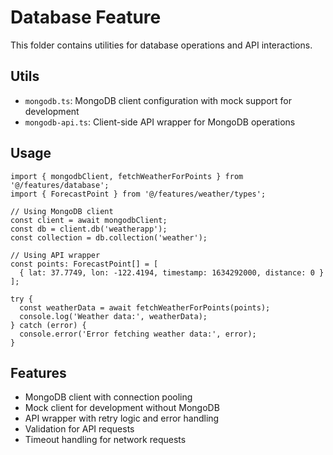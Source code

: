 # Database Feature

This folder contains utilities for database operations and API interactions.

## Utils

- `mongodb.ts`: MongoDB client configuration with mock support for development
- `mongodb-api.ts`: Client-side API wrapper for MongoDB operations

## Usage

```tsx
import { mongodbClient, fetchWeatherForPoints } from '@/features/database';
import { ForecastPoint } from '@/features/weather/types';

// Using MongoDB client
const client = await mongodbClient;
const db = client.db('weatherapp');
const collection = db.collection('weather');

// Using API wrapper
const points: ForecastPoint[] = [
  { lat: 37.7749, lon: -122.4194, timestamp: 1634292000, distance: 0 }
];

try {
  const weatherData = await fetchWeatherForPoints(points);
  console.log('Weather data:', weatherData);
} catch (error) {
  console.error('Error fetching weather data:', error);
}
```

## Features

- MongoDB client with connection pooling
- Mock client for development without MongoDB
- API wrapper with retry logic and error handling
- Validation for API requests
- Timeout handling for network requests
